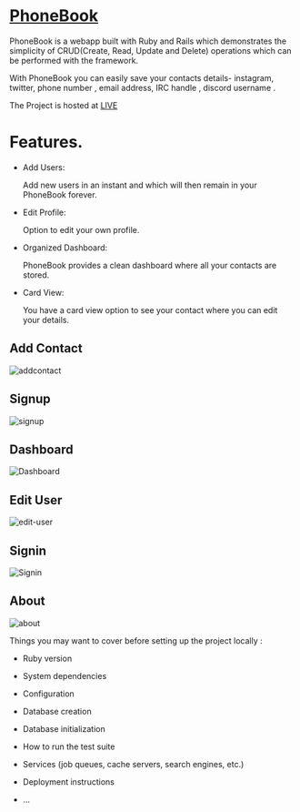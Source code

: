 # [PhoneBook](https://phoneeboook.herokuapp.com/)

PhoneBook is a webapp built with Ruby and Rails which demonstrates the simplicity of CRUD(Create, Read, Update and Delete) operations which can be performed with the framework.


With PhoneBook you can easily save your contacts details- instagram, twitter, phone number , email address, IRC handle , discord username .


The Project is hosted at [LIVE](https://phoneeboook.herokuapp.com/)

# Features.

- Add Users:

    Add new users in an instant and which will then remain in your PhoneBook forever.


- Edit Profile:

    Option to edit your own profile.


- Organized Dashboard:

    PhoneBook provides a clean dashboard where all your contacts are stored.


- Card View:

    You have a card view option to see your contact where you can edit your details.







## Add Contact

![addcontact](https://user-images.githubusercontent.com/85568177/175551394-d85e128d-5516-4584-bc06-2fe8c9d7684a.png)


## Signup

![signup](https://user-images.githubusercontent.com/85568177/175551414-dfb6d63e-5436-44ca-b736-4e17023f76e2.png)

## Dashboard

![Dashboard](https://user-images.githubusercontent.com/85568177/175551420-32e96b18-1484-431e-ac10-b2c675a8bd3d.png)


## Edit User
![edit-user](https://user-images.githubusercontent.com/85568177/175551426-0e18599a-8243-4bc0-a460-b93d5220ae8c.png)


## Signin
![Signin](https://user-images.githubusercontent.com/85568177/175551429-7d29f7d0-c4d5-435e-a153-1e3d2722cd23.png)


## About

![about](https://user-images.githubusercontent.com/85568177/175551437-c063bded-9dc6-4c50-8a6b-2c21fc9f5fb0.png)



Things you may want to cover before setting up the project locally :

* Ruby version

* System dependencies

* Configuration

* Database creation

* Database initialization

* How to run the test suite

* Services (job queues, cache servers, search engines, etc.)

* Deployment instructions

* ...
